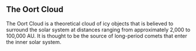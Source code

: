 ## The Oort Cloud

The Oort Cloud is a theoretical cloud of icy objects that is believed to surround the solar system at distances ranging from approximately 2,000 to 100,000 AU. It is thought to be the source of long-period comets that enter the inner solar system.
